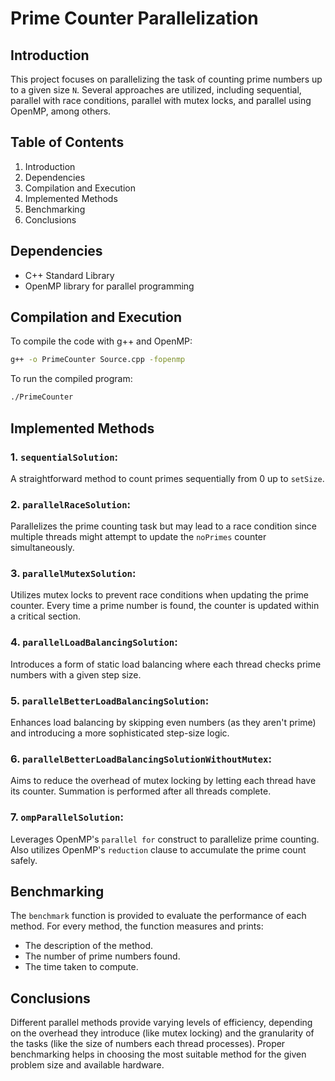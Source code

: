 # Prime Counter Parallelization

## Introduction
This project focuses on parallelizing the task of counting prime numbers up to a given size `N`. Several approaches are utilized, including sequential, parallel with race conditions, parallel with mutex locks, and parallel using OpenMP, among others.

## Table of Contents

1. Introduction
2. Dependencies
3. Compilation and Execution
4. Implemented Methods
5. Benchmarking
6. Conclusions

## Dependencies
- C++ Standard Library
- OpenMP library for parallel programming

## Compilation and Execution

To compile the code with g++ and OpenMP:
```bash
g++ -o PrimeCounter Source.cpp -fopenmp
```

To run the compiled program:
```bash
./PrimeCounter
```

## Implemented Methods

### 1. `sequentialSolution`:
A straightforward method to count primes sequentially from 0 up to `setSize`.

### 2. `parallelRaceSolution`:
Parallelizes the prime counting task but may lead to a race condition since multiple threads might attempt to update the `noPrimes` counter simultaneously.

### 3. `parallelMutexSolution`:
Utilizes mutex locks to prevent race conditions when updating the prime counter. Every time a prime number is found, the counter is updated within a critical section.

### 4. `parallelLoadBalancingSolution`:
Introduces a form of static load balancing where each thread checks prime numbers with a given step size.

### 5. `parallelBetterLoadBalancingSolution`:
Enhances load balancing by skipping even numbers (as they aren't prime) and introducing a more sophisticated step-size logic.

### 6. `parallelBetterLoadBalancingSolutionWithoutMutex`:
Aims to reduce the overhead of mutex locking by letting each thread have its counter. Summation is performed after all threads complete.

### 7. `ompParallelSolution`:
Leverages OpenMP's `parallel for` construct to parallelize prime counting. Also utilizes OpenMP's `reduction` clause to accumulate the prime count safely.

## Benchmarking

The `benchmark` function is provided to evaluate the performance of each method. For every method, the function measures and prints:
- The description of the method.
- The number of prime numbers found.
- The time taken to compute.

## Conclusions

Different parallel methods provide varying levels of efficiency, depending on the overhead they introduce (like mutex locking) and the granularity of the tasks (like the size of numbers each thread processes). Proper benchmarking helps in choosing the most suitable method for the given problem size and available hardware.
